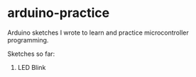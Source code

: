# arduino-practice
Arduino sketches I wrote to learn and practice microcontroller programming.

Sketches so far:
1. LED Blink
